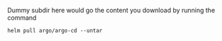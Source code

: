 Dummy subdir here would go the content you download by running the command

```
helm pull argo/argo-cd --untar  
```